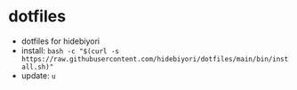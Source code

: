 # dotfiles

- dotfiles for hidebiyori
- install: `bash -c "$(curl -s https://raw.githubusercontent.com/hidebiyori/dotfiles/main/bin/install.sh)"`
- update: `u`
